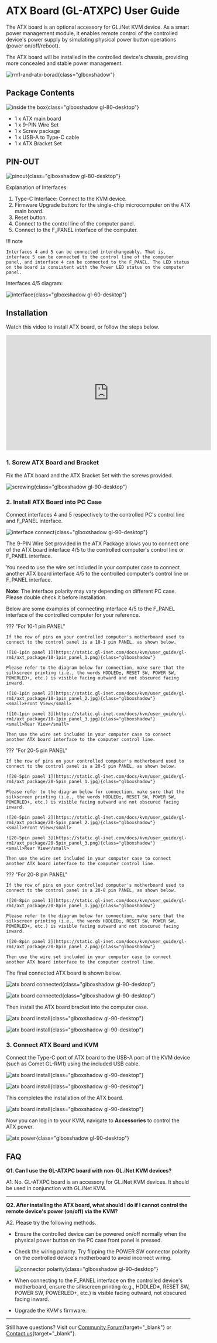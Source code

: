 # ATX Board (GL-ATXPC) User Guide

The ATX board is an optional accessory for GL.iNet KVM device. As a smart power management module, it enables remote control of the controlled device's power supply by simulating physical power button operations (power on/off/reboot). 

The ATX board will be installed in the controlled device's chassis, providing more concealed and stable power management.

![rm1-and-atx-borad](https://static.gl-inet.com/docs/kvm/user_guide/gl-rm1/axt_package/rm1-and-atx-borad.jpg){class="glboxshadow"}

## Package Contents

![inside the box](https://static.gl-inet.com/docs/kvm/user_guide/gl-rm1/axt_package/inside-the-box.png){class="glboxshadow gl-80-desktop"}

- 1 x ATX main board
- 1 x 9-PIN Wire Set
- 1 x Screw package
- 1 x USB-A to Type-C cable
- 1 x ATX Bracket Set

## PIN-OUT

![pinout](https://static.gl-inet.com/docs/kvm/user_guide/gl-rm1/axt_package/pinout.jpg){class="glboxshadow gl-80-desktop"}

Explanation of Interfaces:

1. Type-C Interface: Connect to the KVM device.
2. Firmware Upgrade button: for the single-chip microcomputer on the ATX main board.
3. Reset button.
4. Connect to the control line of the computer panel.
5. Connect to the F_PANEL interface of the computer.

!!! note

    Interfaces 4 and 5 can be connected interchangeably. That is, interface 5 can be connected to the control line of the computer panel, and interface 4 can be connected to the F_PANEL. The LED status on the board is consistent with the Power LED status on the computer panel.

Interfaces 4/5 diagram:

![interface](https://static.gl-inet.com/docs/kvm/user_guide/gl-rm1/axt_package/interface.png){class="glboxshadow gl-60-desktop"}

## Installation

Watch this video to install ATX board, or follow the steps below.

<iframe width="560" height="315" src="https://www.youtube.com/embed/3VEjZgzgI44" title="YouTube video player" frameborder="0" allow="accelerometer; autoplay; clipboard-write; encrypted-media; gyroscope; picture-in-picture" allowfullscreen></iframe>

### 1. Screw ATX Board and Bracket

Fix the ATX board and the ATX Bracket Set with the screws provided.

![screwing](https://static.gl-inet.com/docs/kvm/user_guide/gl-rm1/axt_package/screwing.jpg){class="glboxshadow gl-90-desktop"}

### 2. Install ATX Board into PC Case

Connect interfaces 4 and 5 respectively to the controlled PC's control line and F_PANEL interface. 

![interface connect](https://static.gl-inet.com/docs/kvm/user_guide/gl-rm1/axt_package/interface_connect.jpg){class="glboxshadow gl-90-desktop"}

The 9-PIN Wire Set provided in the ATX Package allows you to connect one of the ATX board interface 4/5 to the controlled computer's control line or F_PANEL interface. 
    
You need to use the wire set included in your computer case to connect another ATX board interface 4/5 to the controlled computer's control line or F_PANEL interface.

**Note**: The interface polarity may vary depending on different PC case. Please double check it before installation.

Below are some examples of connecting interface 4/5 to the F_PANEL interface of the controlled computer for your reference.

??? "For 10-1 pin PANEL"

    If the row of pins on your controlled computer's motherboard used to connect to the control panel is a 10-1 pin PANEL, as shown below.

    ![10-1pin panel 1](https://static.gl-inet.com/docs/kvm/user_guide/gl-rm1/axt_package/10-1pin_panel_1.png){class="glboxshadow"}

    Please refer to the diagram below for connection, make sure that the silkscreen printing (i.e., the words HDDLED±, RESET SW, POWER SW, POWERLED+, etc.) is visible facing outward and not obscured facing inward.

    ![10-1pin panel 2](https://static.gl-inet.com/docs/kvm/user_guide/gl-rm1/axt_package/10-1pin_panel_2.jpg){class="glboxshadow"}
    <small>Front View</small>

    ![10-1pin panel 3](https://static.gl-inet.com/docs/kvm/user_guide/gl-rm1/axt_package/10-1pin_panel_3.jpg){class="glboxshadow"}
    <small>Rear View</small>

    Then use the wire set included in your computer case to connect another ATX board interface to the computer control line.

??? "For 20-5 pin PANEL"

    If the row of pins on your controlled computer's motherboard used to connect to the control panel is a 20-5 pin PANEL, as shown below.

    ![20-5pin panel 1](https://static.gl-inet.com/docs/kvm/user_guide/gl-rm1/axt_package/20-5pin_panel_1.jpg){class="glboxshadow"}

    Please refer to the diagram below for connection, make sure that the silkscreen printing (i.e., the words HDDLED±, RESET SW, POWER SW, POWERLED+, etc.) is visible facing outward and not obscured facing inward.

    ![20-5pin panel 2](https://static.gl-inet.com/docs/kvm/user_guide/gl-rm1/axt_package/20-5pin_panel_2.jpg){class="glboxshadow"}
    <small>Front View</small>

    ![20-5pin panel 3](https://static.gl-inet.com/docs/kvm/user_guide/gl-rm1/axt_package/20-5pin_panel_3.png){class="glboxshadow"}
    <small>Rear View</small>

    Then use the wire set included in your computer case to connect another ATX board interface to the computer control line.

??? "For 20-8 pin PANEL"

    If the row of pins on your controlled computer's motherboard used to connect to the control panel is a 20-8 pin PANEL, as shown below.

    ![20-8pin panel 1](https://static.gl-inet.com/docs/kvm/user_guide/gl-rm1/axt_package/20-8pin_panel_1.jpg){class="glboxshadow"}

    Please refer to the diagram below for connection, make sure that the silkscreen printing (i.e., the words HDDLED±, RESET SW, POWER SW, POWERLED+, etc.) is visible facing outward and not obscured facing inward.

    ![20-8pin panel 2](https://static.gl-inet.com/docs/kvm/user_guide/gl-rm1/axt_package/20-8pin_panel_2.png){class="glboxshadow"}

    Then use the wire set included in your computer case to connect another ATX board interface to the computer control line.

The final connected ATX board is shown below.

![atx board connected](https://static.gl-inet.com/docs/kvm/user_guide/gl-rm1/axt_package/connected1.png){class="glboxshadow gl-90-desktop"}

![atx board connected](https://static.gl-inet.com/docs/kvm/user_guide/gl-rm1/axt_package/connected2.png){class="glboxshadow gl-90-desktop"}

Then install the ATX board bracket into the computer case.

![atx board install](https://static.gl-inet.com/docs/kvm/user_guide/gl-rm1/axt_package/install1.png){class="glboxshadow gl-90-desktop"}

![atx board install](https://static.gl-inet.com/docs/kvm/user_guide/gl-rm1/axt_package/install2.png){class="glboxshadow gl-90-desktop"}

### 3. Connect ATX Board and KVM

Connect the Type-C port of ATX board to the USB-A port of the KVM device (such as Comet GL-RM1) using the included USB cable.

![atx board install](https://static.gl-inet.com/docs/kvm/user_guide/gl-rm1/axt_package/install3.png){class="glboxshadow gl-90-desktop"}

![atx board install](https://static.gl-inet.com/docs/kvm/user_guide/gl-rm1/axt_package/install4.png){class="glboxshadow gl-90-desktop"}

This completes the installation of the ATX board. 

![atx board install](https://static.gl-inet.com/docs/kvm/user_guide/gl-rm1/axt_package/install5.png){class="glboxshadow gl-90-desktop"}

Now you can log in to your KVM, navigate to **Accessories** to control the ATX power.

![atx power](https://static.gl-inet.com/docs/kvm/user_guide/gl-rm1/axt_package/atx_power.png){class="glboxshadow gl-90-desktop"}

## FAQ

**Q1. Can I use the GL-ATXPC board with non-GL.iNet KVM devices?**

A1. No. GL-ATXPC board is an accessory for GL.iNet KVM devices. It should be used in conjunction with GL.iNet KVM.

---

**Q2. After installing the ATX board, what should I do if I cannot control the remote device's power (on/off) via the KVM?**

A2. Please try the following methods.

- Ensure the controlled device can be powered on/off normally when the physical power button on the PC case front panel is pressed.

- Check the wiring polarity. Try flipping the POWER SW connector polarity on the controlled device's motherboard to avoid incorrect wiring.

    ![connector polarity](https://static.gl-inet.com/docs/kvm/user_guide/gl-rm1/axt_package/power-sw-connector.png){class="glboxshadow gl-90-desktop"}

- When connecting to the F_PANEL interface on the controlled device's motherboard, ensure the silkscreen printing (e.g., HDDLED±, RESET SW, POWER SW, POWERLED+, etc.) is visible facing outward, not obscured facing inward.

- Upgrade the KVM's firmware.

---

Still have questions? Visit our [Community Forum](https://forum.gl-inet.com){target="_blank"} or [Contact us](https://www.gl-inet.com/contacts/){target="_blank"}.